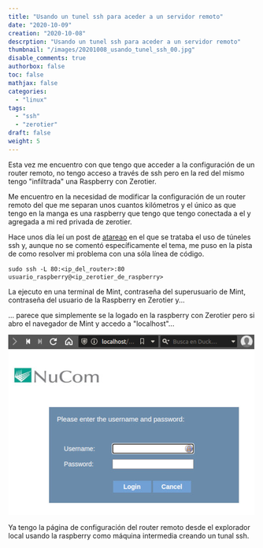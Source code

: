 ```yaml
---
title: "Usando un tunel ssh para aceder a un servidor remoto"
date: "2020-10-09"
creation: "2020-10-08"
descrption: "Usando un tunel ssh para aceder a un servidor remoto"
thumbnail: "/images/20201008_usando_tunel_ssh_00.jpg"
disable_comments: true
authorbox: false
toc: false
mathjax: false
categories:
  - "linux"
tags:
  - "ssh"
  - "zerotier"
draft: false
weight: 5
---
```

Esta vez me encuentro con que tengo que acceder a la configuración de un router remoto, no tengo acceso a través de ssh pero  en la red del mismo tengo "infiltrada" una Raspberry con Zerotier.
<!--more-->
Me encuentro en la necesidad de modificar la configuración de un router remoto del que me separan unos cuantos kilómetros y el único as que tengo en la manga es una raspberry que tengo que tengo conectada a el y agregada a mi red privada de zerotier.

Hace unos día leí un post de [atareao] en el que se trataba el uso de túneles ssh y, aunque no se comentó específicamente el tema, me puso en la pista de como resolver mi problema con una sóla línea de código.

```
sudo ssh -L 80:<ip_del_router>:80 usuario_raspberry@<ip_zerotier_de_raspberry>
```
La ejecuto en una terminal de Mint, contraseña del superusuario de Mint, contraseña del usuario de la Raspberry en Zerotier y...

... parece que simplemente se la logado en la raspberry con Zerotier pero si abro el navegador de Mint y accedo a "localhost"...

![Image_01]

Ya tengo la página de configuración del router remoto desde el explorador local usando la raspberry como máquina intermedia creando un tunal ssh.

[Image_01]: /images/20201008_usando_tunel_ssh_01.jpg

[atareao]: https://www.atareao.es/ubuntu/tuneles-ssh/
